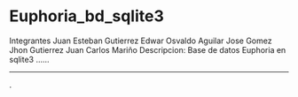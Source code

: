 # Euphoria_bd_sqlite3
Integrantes Juan Esteban Gutierrez Edwar Osvaldo Aguilar Jose Gomez Jhon Gutierrez Juan Carlos Mariño Descripcion: Base de datos Euphoria en sqlite3
......
***
.